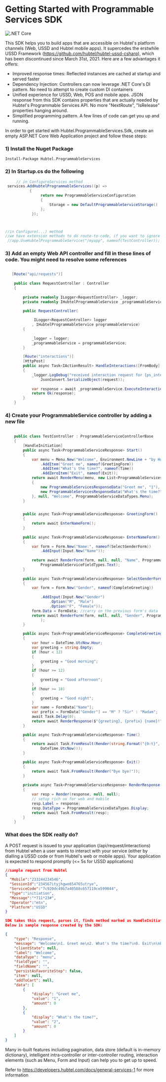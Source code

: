 
# Getting Started with Programmable Services SDK
![.NET Core](https://github.com/hubtel/programmable-services-sdk-dotnet/workflows/.NET%20Core/badge.svg)

This SDK helps you to build apps that are accessible on Hubtel's platform channels (Web, USSD and Hubtel mobile apps). It supercedes the erstwhile USSD Framework (https://github.com/hubtel/hubtel-ussd-csharp), which has been discontinued since March 31st, 2021. Here are a few advantages it offers:
- Improved response times: Reflected instances are cached at startup and served faster
- Dependency Injection: Controllers can now leverage .NET Core's DI pattern. No need to attempt to create custom DI containers
- Unified experience for USSD, Web, POS and mobile apps. JSON response from this SDK contains properties that are actually needed by Hubtel's Programmable Services API. No more "NextRoute", "IsRelease" properties hanging around.
- Simplified programming pattern. A few lines of code can get you up and running.
 
In order to get started with Hubtel.ProgrammableServices.Sdk, create an empty ASP.NET Core Web Application project and follow these steps:

### 1) Install the Nuget Package

    Install-Package Hubtel.ProgrammableServices

                   
### 2) In Startup.cs do the following
``` c#
     // in ConfigureServices method
 services.AddHubtelProgrammableServices((p) =>
           {
                return new ProgrammableServiceConfiguration
                {
                    Storage = new DefaultProgrammableServiceStorage()
                };
            });



//in Configure(...) method 
//we have extension methods to do route-to-code, if you want to ignore controllers explicitly
 //app.UseHubtelProgrammableService("/myapp", nameof(TestController));
```

### 3) Add an empty Web API controller and fill in these lines of code. You might need to resolve some references

``` cs

   [Route("api/requests")]
    
    public class RequestController : Controller
    {
        
        private readonly ILogger<RequestController> _logger;
        private readonly IHubtelProgrammableService _programmableService;

        public RequestController(
            
             ILogger<RequestController> logger           
            , IHubtelProgrammableService programmableService)
        {
            
            _logger = logger;
            _programmableService = programmableService;
        }

        [Route("interactions")]
        [HttpPost]
        public async Task<IActionResult> HandleInteractions([FromBody] ProgrammableServiceRequest request)
        {
            _logger.LogDebug("received interaction request for {ps_interaction_request}",
                JsonConvert.SerializeObject(request));
           
            var response = await _programmableService.ExecuteInteraction(request, nameof(TestController));
            return Ok(response);
        }
    }

```

### 4) Create your ProgrammableService controller by adding a new file

```cs
 
    public class TestController : ProgrammableServiceControllerBase
    {
        [HandleInitiation]
        public async Task<ProgrammableServiceResponse> Start()
        {
            var menu = Menu.New("Welcome", Environment.NewLine + "by Hubtel")
                .AddItem("Greet me", nameof(GreetingForm))
                .AddItem("What's the time?", nameof(Time))
                .AddZeroItem("Exit", nameof(Exit));
            return await RenderMenu(menu, new List<ProgrammableServicesResponseData>
            {
                new ProgrammableServicesResponseData("Greet me", "1"),
                new ProgrammableServicesResponseData("What's the time?", "2"),
            }, null, "Welcome", ProgrammableServiceDataTypes.Menu);
        }


        public async Task<ProgrammableServiceResponse> GreetingForm()
        {
            return await EnterNameForm();
        } 
        
        public async Task<ProgrammableServiceResponse> EnterNameForm()
        {
            var form = Form.New("Name:", nameof(SelectGenderForm))
                .AddInput(Input.New("Name"));
               
            return await RenderForm(form, null, null, "Name", ProgrammableServiceDataTypes.Input,
                ProgrammableServiceFieldTypes.Text);
        }
        
        public async Task<ProgrammableServiceResponse> SelectGenderForm()
        {
            var form = Form.New("Gender", nameof(CompleteGreeting))
                
                .AddInput(Input.New("Gender")
                    .Option("M", "Male")
                    .Option("F", "Female"));
            form.Data = FormData; //carry on the previous form's data
            return await RenderForm(form, null, null, "Gender", ProgrammableServiceDataTypes.Select
                );
        }

        public async Task<ProgrammableServiceResponse> CompleteGreeting()
        {
            var hour = DateTime.UtcNow.Hour;
            var greeting = string.Empty;
            if (hour < 12)
            {
                greeting = "Good morning";
            }
            if (hour >= 12)
            {
                greeting = "Good afternoon";
            }
            if (hour >= 18)
            {
                greeting = "Good night";
            }
            var name = FormData["Name"];
            var prefix = FormData["Gender"] == "M" ? "Sir" : "Madam";
            await Task.Delay(0);
            return await RenderResponse($"{greeting}, {prefix} {name}!");
        }

        public async Task<ProgrammableServiceResponse> Time()
        {
            return await Task.FromResult(Render(string.Format("{0:t}", 
                DateTime.UtcNow)));
        }

        public async Task<ProgrammableServiceResponse> Exit()
        {
            return await Task.FromResult(Render("Bye bye!"));
        } 
        
        private async Task<ProgrammableServiceResponse> RenderResponse(string response)
        {
            var resp = Render(response, null, null);
            // setup rich ux for web and mobile
            resp.Label = response;
            resp.DataType = ProgrammableServiceDataTypes.Display;
            return await Task.FromResult(resp);
        }
    }
```

### What does the SDK really do?
A POST request is issued to your application (/api/request/interactions) from Hubtel when a user wants to interact with your service (either by dialling a USSD code or from Hubtel's web or mobile apps). 
Your application is expected to respond promptly (<= 5s for USSD applications)

``` json
//sample request from Hubtel
{
  "Mobile":"233244234546", 
  "SessionId":"234567ityjhgwe654765utrye",  
  "ServiceCode":"7c920dc49b7a40588c657119ce599044", 
  "Type":"initiation", 
  "Message":"*711*23#", 
  "Operator":"mtn",
  "Platform":"USSD"
}

SDK takes this request, parses it, finds method marked as HandleInitiation, and invoke it for a response. The SDK takes care of routing in subsequent requests.
Below is sample response created by the SDK:

{
    "type": "Response",
    "message": "Welcome\n1. Greet me\n2. What's the time?\n0. Exit\n\nby Hubtel",
    "clientState": null,
    "label": "Welcome",
    "dataType": "menu",
    "fieldType": "",
    "fieldName": "",
    "persistAsFavoriteStep": false,
    "item": null,
    "addToCart": null,
    "data": [
        {
            "display": "Greet me",
            "value": "1",
            "amount": 0
        },
        {
            "display": "What's the time?",
            "value": "2",
            "amount": 0
        }
    ]
}
```
Many in-built features including pagination, data store (default is in-memory dictionary), intelligent intra-controller or inter-controller routing, interaction elements (such as Menu, Form and Input) can help you to get up to speed.

Refer to https://developers.hubtel.com/docs/general-services-1 for more information

